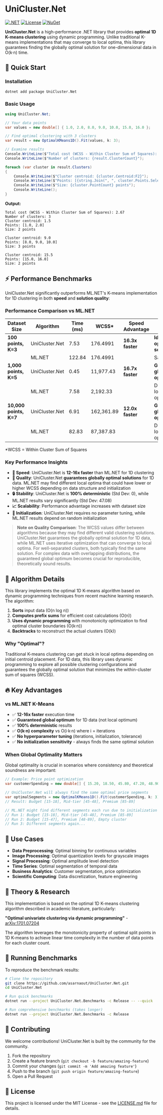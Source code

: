 # UniCluster.Net

[![.NET](https://img.shields.io/badge/.NET-8.0-blue.svg)](https://dotnet.microsoft.com/download)
[![License](https://img.shields.io/badge/license-MIT-green.svg)](LICENSE.md)
[![NuGet](https://img.shields.io/nuget/v/UniCluster.Net.svg)](https://www.nuget.org/packages/UniCluster.Net/)

**UniCluster.Net** is a high-performance .NET library that provides **optimal 1D K-means clustering** using dynamic programming. Unlike traditional K-means implementations that may converge to local optima, this library guarantees finding the globally optimal solution for one-dimensional data in O(k·n) time.

## 🚀 Quick Start

### Installation

```bash
dotnet add package UniCluster.Net
```

### Basic Usage

```csharp
using UniCluster.Net;

// Your data points
var values = new double[] { 1.0, 2.0, 8.0, 9.0, 10.0, 15.0, 16.0 };

// Find optimal clustering with 3 clusters
var result = new OptimalKMeans1D().Fit(values, k: 3);

// Examine results
Console.WriteLine($"Total cost (WCSS - Within Cluster Sum of Squares): {result.TotalCost:F2}");
Console.WriteLine($"Number of clusters: {result.ClusterCount}");

foreach (var cluster in result.Clusters)
{
    Console.WriteLine($"Cluster centroid: {cluster.Centroid:F2}");
    Console.WriteLine($"Points: [{string.Join(", ", cluster.Points.Select(p => p.ToString("F1")))}]");
    Console.WriteLine($"Size: {cluster.PointCount} points");
    Console.WriteLine();
}
```

**Output:**
```
Total cost (WCSS - Within Cluster Sum of Squares): 2.67
Number of clusters: 3
Cluster centroid: 1.5
Points: [1.0, 2.0]
Size: 2 points

Cluster centroid: 9.0
Points: [8.0, 9.0, 10.0]
Size: 3 points

Cluster centroid: 15.5
Points: [15.0, 16.0]
Size: 2 points
```

## ⚡ Performance Benchmarks

UniCluster.Net significantly outperforms ML.NET's K-means implementation for 1D clustering in both **speed** and **solution quality**:

### Performance Comparison vs ML.NET

| Dataset Size | Algorithm | Time (ms) | WCSS* | Speed Advantage | Quality Note |
|-------------|-----------|-----------|------|-----------------|---------------|
| **100 points, K=3** | UniCluster.Net | 7.53 | 176.4991 | **16.3x faster** | **Identical optimal solution** |
| | ML.NET | 122.84 | 176.4991 | | Same result |
| **1,000 points, K=5** | UniCluster.Net | 0.45 | 11,977.43 | **16.7x faster** | **Guaranteed global optimum** |
| | ML.NET | 7.58 | 2,192.33 | | Different local optimum |
| **10,000 points, K=7** | UniCluster.Net | 6.91 | 162,361.89 | **12.0x faster** | **Guaranteed global optimum** |
| | ML.NET | 82.83 | 87,387.83 | | Different local optimum |

*WCSS = Within Cluster Sum of Squares

### Key Performance Insights

- **🚄 Speed**: UniCluster.Net is **12-16x faster** than ML.NET for 1D clustering
- **🎯 Quality**: UniCluster.Net **guarantees globally optimal solutions** for 1D data. ML.NET may find different local optima that could have lower or higher WCSS depending on data structure and initialization
- **🔒 Stability**: UniCluster.Net is **100% deterministic** (Std Dev: 0), while ML.NET results vary significantly (Std Dev: 47.08)
- **📈 Scalability**: Performance advantage increases with dataset size
- **🎲 Initialization**: UniCluster.Net requires no parameter tuning, while ML.NET results depend on random initialization

> **Note on Quality Comparison**: The WCSS values differ between algorithms because they may find different valid clustering solutions. UniCluster.Net guarantees the globally optimal solution for 1D data, while ML.NET uses iterative optimization that can converge to local optima. For well-separated clusters, both typically find the same solution. For complex data with overlapping distributions, the guaranteed global optimum becomes crucial for reproducible, theoretically sound results.

## 🔬 Algorithm Details

This library implements the optimal 1D K-means algorithm based on dynamic programming techniques from recent machine learning research. The algorithm:

1. **Sorts** input data (O(n log n))
2. **Computes prefix sums** for efficient cost calculations (O(n))
3. **Uses dynamic programming** with monotonicity optimization to find optimal cluster boundaries (O(k·n))
4. **Backtracks** to reconstruct the actual clusters (O(k))

### Why "Optimal"?

Traditional K-means clustering can get stuck in local optima depending on initial centroid placement. For 1D data, this library uses dynamic programming to explore all possible clustering configurations and guarantees the globally optimal solution that minimizes the within-cluster sum of squares (WCSS).

## 🔥 Key Advantages

### vs ML.NET K-Means
- ✅ **12-16x faster** execution time
- ✅ **Guaranteed global optimum** for 1D data (not local optimum)
- ✅ **100% deterministic** results
- ✅ **O(k·n) complexity** vs O(i·k·n) where i = iterations
- ✅ **No hyperparameter tuning** (iterations, initialization, tolerance)
- ✅ **No initialization sensitivity** - always finds the same optimal solution

### When Global Optimality Matters

Global optimality is crucial in scenarios where consistency and theoretical soundness are important:

```csharp
// Example: Price point optimization
var customerSpending = new double[] { 15.20, 18.50, 45.80, 47.20, 48.90, 85.10, 87.30, 89.50 };

// UniCluster.Net will always find the same optimal price segments
var optimalSegments = new OptimalKMeans1D().Fit(customerSpending, k: 3);
// Result: Budget [15-18], Mid-tier [45-48], Premium [85-89]

// ML.NET might find different segments each run due to initialization
// Run 1: Budget [15-18], Mid-tier [45-48], Premium [85-89] 
// Run 2: Budget [15-47], Premium [48-89], Empty cluster
// Run 3: Different segments again...
```

## 🎯 Use Cases

- **Data Preprocessing**: Optimal binning for continuous variables
- **Image Processing**: Optimal quantization levels for grayscale images
- **Signal Processing**: Optimal amplitude level detection
- **Time Series**: Optimal segmentation of temporal data
- **Business Analytics**: Customer segmentation, price optimization
- **Scientific Computing**: Data discretization, feature engineering

## 📖 Theory & Research

This implementation is based on the optimal 1D K-means clustering algorithm described in academic literature, particularly:

**"Optimal univariate clustering via dynamic programming"** - [arXiv:1701.07204](https://arxiv.org/pdf/1701.07204)

The algorithm leverages the monotonicity property of optimal split points in 1D K-means to achieve linear time complexity in the number of data points for each cluster count.

## 🧪 Running Benchmarks

To reproduce the benchmark results:

```bash
# Clone the repository
git clone https://github.com/asarnaout/UniCluster.Net.git
cd UniCluster.Net

# Run quick benchmarks
dotnet run --project UniCluster.Net.Benchmarks -c Release -- --quick

# Run comprehensive benchmarks (takes longer)
dotnet run --project UniCluster.Net.Benchmarks -c Release
```

## 🤝 Contributing

We welcome contributions! UniCluster.Net is built by the community for the community.

1. Fork the repository
2. Create a feature branch (`git checkout -b feature/amazing-feature`)
3. Commit your changes (`git commit -m 'Add amazing feature'`)
4. Push to the branch (`git push origin feature/amazing-feature`)
5. Open a Pull Request

## 📄 License

This project is licensed under the MIT License - see the [LICENSE.md](LICENSE.md) file for details.